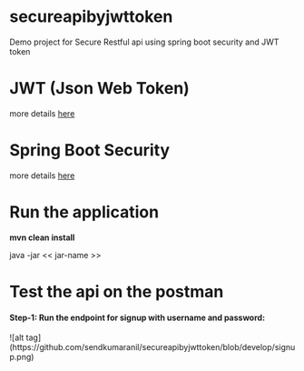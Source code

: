 # secureapibyjwttoken
Demo project for Secure Restful api using spring boot security and JWT token

# JWT (Json Web Token)
<p> more details  <a href="https://jwt.io/"> here </a> </p>

# Spring Boot Security
<p> more details <a href="https://spring.io/guides/topicals/spring-security-architecture/">here </a> </p>

# Run the application
<p> <b> mvn clean install </b></p>
<p> java -jar << jar-name >> </p>

# Test the api on the postman

<h4>Step-1: Run the endpoint for signup with username and password:</h4>
![alt tag](https://github.com/sendkumaranil/secureapibyjwttoken/blob/develop/signup.png)


